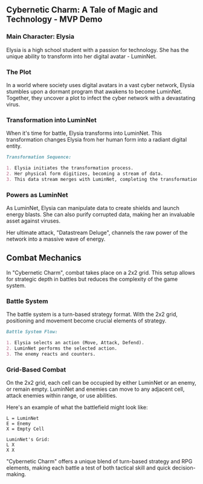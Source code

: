 ## Cybernetic Charm: A Tale of Magic and Technology - MVP Demo

### Main Character: Elysia

Elysia is a high school student with a passion for technology. She has the unique ability to transform into her digital avatar - LuminNet.

### The Plot

In a world where society uses digital avatars in a vast cyber network, Elysia stumbles upon a dormant program that awakens to become LuminNet. Together, they uncover a plot to infect the cyber network with a devastating virus.

### Transformation into LuminNet

When it's time for battle, Elysia transforms into LuminNet. This transformation changes Elysia from her human form into a radiant digital entity.

```markdown
Transformation Sequence:

1. Elysia initiates the transformation process.
2. Her physical form digitizes, becoming a stream of data.
3. This data stream merges with LuminNet, completing the transformation.
```

### Powers as LuminNet

As LuminNet, Elysia can manipulate data to create shields and launch energy blasts. She can also purify corrupted data, making her an invaluable asset against viruses.

Her ultimate attack, "Datastream Deluge", channels the raw power of the network into a massive wave of energy.

## Combat Mechanics

In "Cybernetic Charm", combat takes place on a 2x2 grid. This setup allows for strategic depth in battles but reduces the complexity of the game system.

### Battle System

The battle system is a turn-based strategy format. With the 2x2 grid, positioning and movement become crucial elements of strategy.

```markdown
Battle System Flow:

1. Elysia selects an action (Move, Attack, Defend).
2. LuminNet performs the selected action.
3. The enemy reacts and counters.
```

### Grid-Based Combat

On the 2x2 grid, each cell can be occupied by either LuminNet or an enemy, or remain empty. LuminNet and enemies can move to any adjacent cell, attack enemies within range, or use abilities.

Here's an example of what the battlefield might look like:

```
L = LuminNet
E = Enemy
X = Empty Cell

LuminNet's Grid:
L X
X X
```

"Cybernetic Charm" offers a unique blend of turn-based strategy and RPG elements, making each battle a test of both tactical skill and quick decision-making.